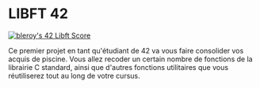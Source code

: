 # LIBFT 42


[![bleroy's 42 Libft Score](https://badge42.vercel.app/api/v2/cl20ljboz005009l98d0knx65/project/2380324)](https://github.com/JaeSeoKim/badge42)



Ce premier projet en tant qu'étudiant de 42 va vous faire consolider vos acquis de piscine. Vous allez recoder un certain nombre de fonctions de la librairie C standard, ainsi que d'autres fonctions utilitaires que vous réutiliserez tout au long de votre cursus.
